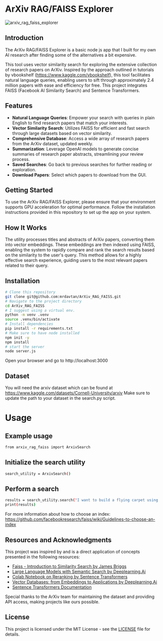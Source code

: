 # ArXiv RAG/FAISS Explorer

![arxiv_rag_faiss_explorer](https://github.com/mrdavtan/ArXiv_Explorer/assets/21132073/51cfdb1c-ad16-427d-9d37-18f2178c3098)

## Introduction

The ArXiv RAG/FAISS Explorer is a basic node js app that I built for my own AI research after finding some of the alternatives a bit expensive.

This tool uses vector similarity search for exploring the extensive collection of research papers on ArXiv. Inspired by the approach outlined in tutorials by vbookshelf (https://www.kaggle.com/vbookshelf), this tool facilitates natural language queries, enabling users to sift through approximately 2.4 million papers with ease and efficiency for free. This project integrates FAISS (Facebook AI Similarity Search) and Sentence Transformers.

## Features

- **Natural Language Queries**: Empower your search with queries in plain English to find research papers that match your interests.
- **Vector Similarity Search**: Utilizes FAISS for efficient and fast search through large datasets based on vector similarity.
- **Comprehensive Database**: Access a wide array of research papers from the ArXiv dataset, updated weekly.
- **Summarization**: Leverage OpenAI models to generate concise summaries of research paper abstracts, streamlining your review process.
- **Saved Searches**: Go back to previous searches for further reading or exploration.
- **Download Papers**: Select which papers to download from the GUI.

## Getting Started

To use the ArXiv RAG/FAISS Explorer, please ensure that your environment supports GPU acceleration for optimal performance. Follow the installation instructions provided in this repository to set up the app on your system.

## How It Works

The utility processes titles and abstracts of ArXiv papers, converting them into vector embeddings. These embeddings are then indexed using FAISS, enabling the system to rapidly compare and rank the search results based on the similarity to the user's query. This method allows for a highly effective search experience, guiding users to the most relevant papers related to their query.

## Installation

```bash
# Clone this repository
git clone git@github.com:mrdavtan/ArXiv_RAG_FAISS.git
# Navigate to the project directory
cd ArXiv_RAG_FAISS
# I suggest using a virtual env.
python -m venv .venv
source .venv/bin/activate
# Install dependencies
pip install -r requirements.txt
# Make sure to have node installed
npm init -y
npm install
# start the server
node server.js
```

Open your browser and go to http://localhost:3000

## Dataset

You will need the arxiv dataset which can be found at https://www.kaggle.com/datasets/Cornell-University/arxiv
Make sure to update the path to your dataset in the search.py script.

# Usage

## Example usage

```bash
from arxiv_rag_faiss import ArxivSearch
```

## Initialize the search utility

```bash
search_utility = ArxivSearch()
```

## Perform a search

```bash
results = search_utility.search("I want to build a flying carpet using the latest in lighter than air fabrics and anti-gravity technology")
print(results)
```

For more information about how to choose an index:
https://github.com/facebookresearch/faiss/wiki/Guidelines-to-choose-an-index

## Resources and Acknowledgments

This project was inspired by and is a direct application of concepts presented in the following resources:

- [Faiss - Introduction to Similarity Search by James Briggs](https://www.youtube.com/watch?v=sKyvsdEv6rk)
- [Large Language Models with Semantic Search by Deeplearning.Ai](https://www.deeplearning.ai/short-courses/large-language-models-semantic-search/)
- [Colab Notebook on Reranking by Sentence Transformers](https://colab.research.google.com/github/UKPLab/sentence-transformers/blob/master/examples/applications/retrieve_rerank/retrieve_rerank_simple_wikipedia.ipynb)
- [Vector Databases: from Embeddings to Applications by Deeplearning.Ai](https://www.deeplearning.ai/short-courses/vector-databases-embeddings-applications/)
- [Sentence Transformers Documentation](https://www.sbert.net/)

Special thanks to the ArXiv team for maintaining the dataset and providing API access, making projects like ours possible.

## License

This project is licensed under the MIT License - see the [LICENSE](LICENSE) file for details.


